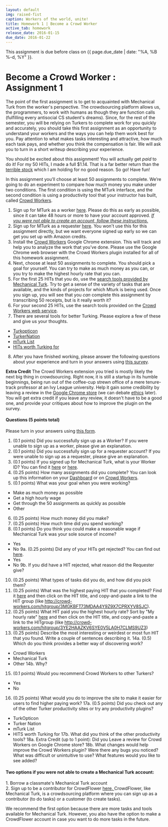 ```yaml
---
layout: default
img: raised-fist
caption: Workers of the world, unite!
title: Homework 1 | Become a Crowd Worker
active_tab: homework
release_date: 2016-01-15
due_date: 2016-01-22
---
```



<div class="alert alert-info">
This assignment is due before class on {{ page.due_date | date: "%A, %B %-d, %Y" }}.
</div>


Become a Crowd Worker <span class="text-muted">: Assignment 1</span> 
=============================================================

The point of the first assignment is to get to acquainted with Mechanical Turk from the worker's perspective. The crowdsourcing platform allows us, the programmers, to work with humans as though they are function calls (fulfilling every antisocial CS student's dreams). Since, for the rest of the semester, you will be relying on Turkers to complete work for you quickly and accurately, you should take this first assignment as an opportunity to understand your workers and the ways you can help them work best for you. Pay attention to what makes tasks interesting and attractive, how much each task pays, and whether you think the compensation is fair. We will ask you to turn in a short writeup describing your experience.

You should be excited about this assignment! You will actually get *paid* to do it! For my 50 HITs, I made a full $1.14. That is a far better return than the [terrible stock](https://www.google.com/finance?q=vaso&ei=oBMMUqixB47q0QH-owE) which I am holding for no good reason. So go! Have fun!

In this assignment you’ll choose at least 50 assignments to complete.  We’re going to do an experiment to compare how much money you make under two conditions.  The first condition is using the MTurk interface, and the second condition is using a productivity tool that your instructor has built, called [Crowd Workers](http://crowd-workers.com/landing). 

1. Sign up for MTurk as a worker [here](https://www.mturk.com/mturk/welcome).  Please do this as early as possible, since it can take 48 hours or more to have your account approved. <a href = "#special_note"> *If you were not able to create an account, follow these instructions.* </a>
2. Sign up for MTurk as a requester [here](https://www.mturk.com/mturk/welcome). You won't use this for this assignment directly, but we want everyone signed up early so we can get you set up with Amazon credits.
3. Install the [Crowd Workers](http://crowd-workers.com/landing) Google Chrome extension. This will track and help you to analyze the work that you’ve done. Please use the Google Chrome web browser with the Crowd Workers plugin installed for all of this homework assignment.
4. Next, choose at least 50 assignments to complete.  You should pick a goal for yourself.  You can try to make as much money as you can, or you try to make the highest hourly rate that you can.
5. For the first 25 HITs that you do, use the [search tools provided by Mechanical Turk](https://www.mturk.com/mturk/findhits?match=false).
 Try to get a sense of the variety of tasks that are available, and the kinds of projects for which Mturk is being used. Once you sign up, you will see that you *can* complete this assignment by transcribing 50 receipts, but is it really worth it? 
6. For your second 25 HITs, use the search tools provided on the [Crowd Workers web service](http://crowd-workers.com/discover). 
7. There are several tools for better Turking. Please explore a few of these and give us your thoughts.
* [Turkopticon](http://turkopticon.differenceengines.com/) 
* [TurkerNation](http://turkernation.com/)
* [mTurk List](http://mturklist.com) 
* [HITs worth Turking for](http://www.reddit.com/r/HITsWorthTurkingFor/new/?sort=new) 
8. After you have finished working, please answer the following questions about your experience and turn in your answers using [this survey](https://docs.google.com/forms/d/16qS3R6Tc9T807NxHCf_fbS8znBOAjJQVG6NFhyCM_oQ/viewform?usp=send_form).

**Extra Credit** The Crowd Workers extension you tried is mostly likely the next big thing in crowdsourcing. Right now, it is still a startup in its humble beginnings, being run out of the coffee-cup strewn office of a mere tenure-track professor at an Ivy League university. Help it gain some credibility by leaving a review in the [Google Chrome store](https://chrome.google.com/webstore/detail/crowdworkers/aamdbafophajiecmhbnbakndfgjkfpce/reviews) (we can debate [ethics](http://www.nytimes.com/2013/09/23/technology/give-yourself-4-stars-online-it-might-cost-you.html?_r=0) later). You will get extra credit if you leave any review, it doesn't have to be a good one, and provide your critiques about how to improve the plugin on the survey. 

#### Questions (5 points total) 
Please turn in your answers using [this form](https://docs.google.com/forms/d/16qS3R6Tc9T807NxHCf_fbS8znBOAjJQVG6NFhyCM_oQ/viewform?usp=send_form).
1. (0.1 points) Did you successfully sign up as a Worker? If you were unable to sign up as a worker, please give an explanation.
2. (0.1 points) Did you successfully sign up for a requester account? If you were unable to sign up as a requester, please give an explanation.
3. (0.1 points) If you signed up for Mechanical Turk, what is your Worker ID? You can find it [here](https://www.mturk.com/mturk/dashboard) or [here](http://crowd-workers.com/track).
4. (0.25 points) How many assignments did you complete? You can look up this information on your [Dashboard](https://www.mturk.com/mturk/dashboard) or on [Crowd Workers](http://crowd-workers.com/yourstats).
5. (0.1 points) What was your goal when you were working? 
* Make as much money as possible 
* Get a high hourly wage 
* Get through the 50 assignments as quickly as possible 
* Other
6. (0.25 points) How much money did you make?
7. (0.25 points) How much time did you spend working?
8. (0.1 points) Do you think you could make a reasonable wage if Mechanical Turk was your sole source of income? 
* Yes 
* No
9a. (0.25 points) Did any of your HITs get rejected? You can find out [here](https://www.mturk.com/mturk/dashboard).
* Yes 
* No
9b. If you did have a HIT rejected, what reason did the Requester give?
10. (0.25 points) What types of tasks did you do, and how did you pick them?
11. (0.25 points) What was the highest paying HIT that you completed?  Find it [here](http://crowd-workers.com/track?ordering=-reward) and then click on the HIT title, and copy-and-paste a link to the HIT group (like http://crowd-workers.com/hitgroup/3MGKBFT73MDAA4Y9Z9X7CPRXYV8SJC).
12. (0.25 points) What HIT paid you the highest hourly rate?  Sort by "My hourly rate" [here](http://crowd-workers.com/track) and then click on the HIT title, and copy-and-paste a link to the HITgroup (like http://crowd-workers.com/hitgroup/3YE2HAAZKV6SYE0V5LA0H7CLMS9UZ3)
13. (0.25 points) Describe the most interesting or weirdest or most fun HIT that you found.  Write a couple of sentences describing it.
14a. (0.5) Which do you think provides a better way of discovering work? 
* Crowd Workers 
* Mechanical Turk 
* Other
14b. Why?
15. (0.1 points) Would you recommend Crowd Workers to other Turkers? 
* Yes 
* No
16. (0.25 points) What would you do to improve the site to make it easier for users to find higher paying work?
17a. (0.5 points) Did you check out any of the other Turker productivity sites or try any productivity plugins? 
* TurkOpticon 
* Turker Nation 
* mTurk List 
* HITS worth Turking for 
17b. What did you think of the other productivity tools?
18a. Extra Credit (up to 1 point): Did you Leave a review for Crowd Workers on Google Chrome store?
18b. What changes would help improve the Crowd Workers plugin? Were there any bugs you noticed? What was difficult or unintuitive to use? What features would you like to see added?

 




<div id = "special_note">
<h4>Two options if you were not able to create a Mechanical Turk account:</h4>
<p>
1. Borrow a classmate's Mechanical Turk account<br>
2. Sign up to be a contributor for CrowdFlower <a href = "https://elite.crowdflower.com/?view=register"> here. </a>CrowdFlower, like Mechanical Turk, is a crowdsourcing platform where you can sign up as a contributor (to do tasks) or a customer (to create tasks).
</p>
<p>
We recommend the first option because there are more tasks and tools available for Mechanical Turk. However, you also have the option to make a CrowdFlower account in case you want to do more tasks in the future. 
</p>
</div>

